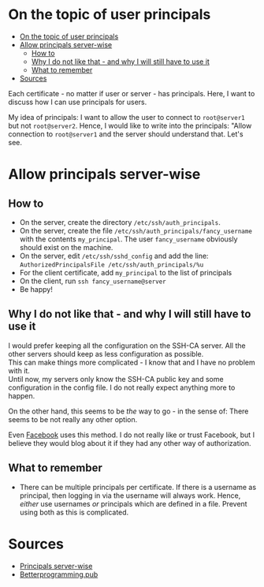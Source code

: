 # On the topic of user principals

- [On the topic of user principals](#on-the-topic-of-user-principals)
- [Allow principals server-wise](#allow-principals-server-wise)
  - [How to](#how-to)
  - [Why I do not like that - and why I will still have to use it](#why-i-do-not-like-that---and-why-i-will-still-have-to-use-it)
  - [What to remember](#what-to-remember)
- [Sources](#sources)

Each certificate - no matter if user or server - has principals. Here, I want to discuss how I can use principals for users.

My idea of principals: I want to allow the user to connect to `root@server1` but not `root@server2`. Hence, I would like to write into the principals: "Allow connection to `root@server1` and the server should understand that. Let's see.

# Allow principals server-wise

## How to

-   On the server, create the directory `/etc/ssh/auth_principals`.
-   On the server, create the file `/etc/ssh/auth_principals/fancy_username` with the contents `my_principal`. The user `fancy_username` obviously should exist on the machine.
-   On the server, edit `/etc/ssh/sshd_config` and add the line: `AuthorizedPrincipalsFile /etc/ssh/auth_principals/%u`
-   For the client certificate, add `my_principal` to the list of principals
-   On the client, run `ssh fancy_username@server`
-   Be happy!

## Why I do not like that - and why I will still have to use it

I would prefer keeping all the configuration on the SSH-CA server. All the other servers should keep as less configuration as possible. <br>
This can make things more complicated - I know that and I have no problem with it. <br>
Until now, my servers only know the SSH-CA public key and some configuration in the config file. I do not really expect anything more to happen.

On the other hand, this seems to be _the_ way to go - in the sense of: There seems to be not really any other option.

Even [Facebook](https://engineering.fb.com/2016/09/12/security/scalable-and-secure-access-with-ssh/) uses this method. I do not really like or trust Facebook, but I believe they would blog about it if they had any other way of authorization.

## What to remember

-   There can be multiple principals per certificate. If there is a username as principal, then logging in via the username will always work. Hence, _either_ use usernames _or_ principals which are defined in a file. Prevent using both as this is complicated.

# Sources

-   [Principals server-wise](https://betterprogramming.pub/how-to-use-ssh-certificates-for-scalable-secure-and-more-transparent-server-access-720a87af6617)
-   [Betterprogramming.pub](https://betterprogramming.pub/how-to-use-ssh-certificates-for-scalable-secure-and-more-transparent-server-access-720a87af6617)
